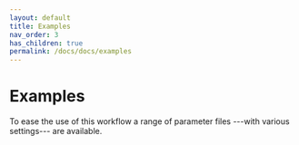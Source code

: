 ```yaml
---
layout: default
title: Examples
nav_order: 3
has_children: true
permalink: /docs/docs/examples
---
```


# Examples

To ease the use of this workflow a range of parameter files ---with various settings--- are available.
